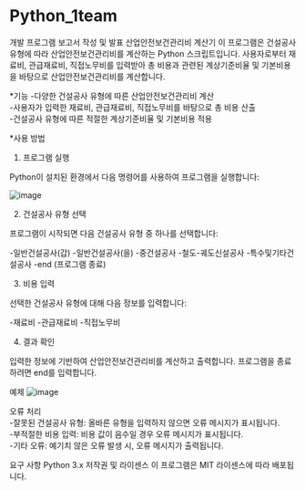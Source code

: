 # Python_1team
개발 프로그램 보고서 작성 및 발표
산업안전보건관리비 계산기
이 프로그램은 건설공사 유형에 따라 산업안전보건관리비를 계산하는 Python 스크립트입니다. 사용자로부터 재료비, 관급재료비, 직접노무비를 입력받아 총 비용과 관련된 계상기준비율 및 기본비용을 바탕으로 산업안전보건관리비를 계산합니다.

*기능
-다양한 건설공사 유형에 따른 산업안전보건관리비 계산   
-사용자가 입력한 재료비, 관급재료비, 직접노무비를 바탕으로 총 비용 산출    
-건설공사 유형에 따른 적절한 계상기준비율 및 기본비용 적용    

*사용 방법
1. 프로그램 실행

Python이 설치된 환경에서 다음 명령어를 사용하여 프로그램을 실행합니다:

![image](https://github.com/user-attachments/assets/ef93c104-5ddf-4162-a1f2-0082975ff1a0)

2. 건설공사 유형 선택

프로그램이 시작되면 다음 건설공사 유형 중 하나를 선택합니다:

-일반건설공사(갑)
-일반건설공사(을)
-중건설공사
-철도-궤도신설공사
-특수및기타건설공사
-end (프로그램 종료)

3. 비용 입력

선택한 건설공사 유형에 대해 다음 정보를 입력합니다:

-재료비
-관급재료비
-직접노무비

4. 결과 확인

입력한 정보에 기반하여 산업안전보건관리비를 계산하고 출력합니다. 프로그램을 종료하려면 end를 입력합니다.

예제
![image](https://github.com/user-attachments/assets/fa681ba4-860f-48df-996f-c6cc84842a0c)

오류 처리      
-잘못된 건설공사 유형: 올바른 유형을 입력하지 않으면 오류 메시지가 표시됩니다.  
-부적절한 비용 입력: 비용 값이 음수일 경우 오류 메시지가 표시됩니다.   
-기타 오류: 예기치 않은 오류 발생 시, 오류 메시지가 출력됩니다.  




요구 사항
Python 3.x
저작권 및 라이센스
이 프로그램은 MIT 라이센스에 따라 배포됩니다.

